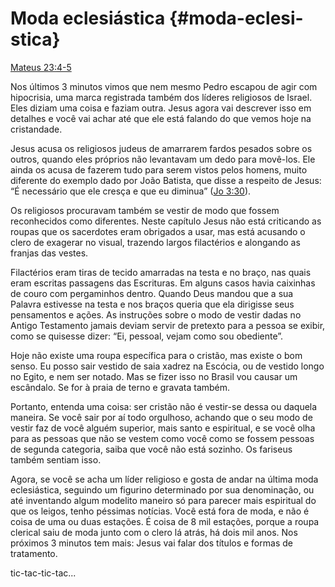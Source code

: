 # Moda eclesiástica {#moda-eclesi-stica}

[Mateus 23:4-5](http://bibliaonline.com.br/acf/mt/23/4-5)

Nos últimos 3 minutos vimos que nem mesmo Pedro escapou de agir com hipocrisia, uma marca registrada também dos líderes religiosos de Israel. Eles diziam uma coisa e faziam outra. Jesus agora vai descrever isso em detalhes e você vai achar até que ele está falando do que vemos hoje na cristandade.

Jesus acusa os religiosos judeus de amarrarem fardos pesados sobre os outros, quando eles próprios não levantavam um dedo para movê-los. Ele ainda os acusa de fazerem tudo para serem vistos pelos homens, muito diferente do exemplo dado por João Batista, que disse a respeito de Jesus: “É necessário que ele cresça e que eu diminua” ([Jo 3:30](http://bibliaonline.com.br/acf/jo/3/30)).

Os religiosos procuravam também se vestir de modo que fossem reconhecidos como diferentes. Neste capítulo Jesus não está criticando as roupas que os sacerdotes eram obrigados a usar, mas está acusando o clero de exagerar no visual, trazendo largos filactérios e alongando as franjas das vestes.

Filactérios eram tiras de tecido amarradas na testa e no braço, nas quais eram escritas passagens das Escrituras. Em alguns casos havia caixinhas de couro com pergaminhos dentro. Quando Deus mandou que a sua Palavra estivesse na testa e nos braços queria que ela dirigisse seus pensamentos e ações. As instruções sobre o modo de vestir dadas no Antigo Testamento jamais deviam servir de pretexto para a pessoa se exibir, como se quisesse dizer: “Ei, pessoal, vejam como sou obediente”.

Hoje não existe uma roupa específica para o cristão, mas existe o bom senso. Eu posso sair vestido de saia xadrez na Escócia, ou de vestido longo no Egito, e nem ser notado. Mas se fizer isso no Brasil vou causar um escândalo. Se for à praia de terno e gravata também.

Portanto, entenda uma coisa: ser cristão não é vestir-se dessa ou daquela maneira. Se você sair por aí todo orgulhoso, achando que o seu modo de vestir faz de você alguém superior, mais santo e espiritual, e se você olha para as pessoas que não se vestem como você como se fossem pessoas de segunda categoria, saiba que você não está sozinho. Os fariseus também sentiam isso.

Agora, se você se acha um líder religioso e gosta de andar na última moda eclesiástica, seguindo um figurino determinado por sua denominação, ou até inventando algum modelito maneiro só para parecer mais espiritual do que os leigos, tenho péssimas notícias. Você está fora de moda, e não é coisa de uma ou duas estações. É coisa de 8 mil estações, porque a roupa clerical saiu de moda junto com o clero lá atrás, há dois mil anos. Nos próximos 3 minutos tem mais: Jesus vai falar dos títulos e formas de tratamento.

tic-tac-tic-tac...